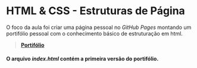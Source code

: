 # HTML & CSS - Estruturas de Página
O foco da aula foi criar uma página pessoal no _GitHub Pages_ montando um portifólio pessoal com o conhecimento básico de estruturação em html.
>__[Portifólio](https://naaharo.github.io/)__
#### O arquivo _index.html_ contém a primeira versão do portifólio.
